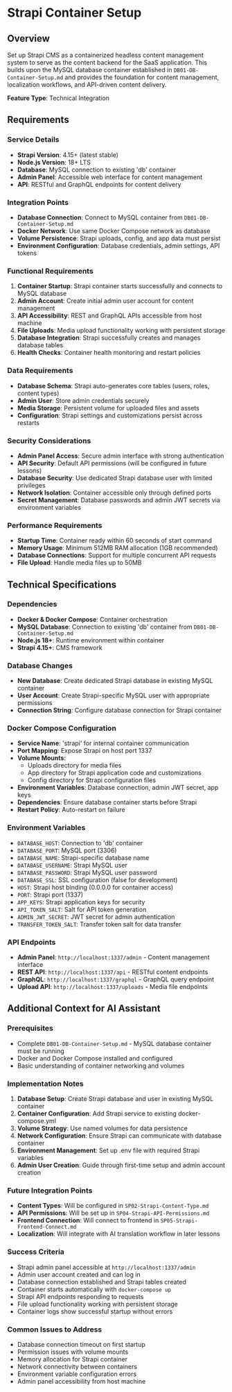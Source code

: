 # Strapi Container Setup

## Overview
Set up Strapi CMS as a containerized headless content management system to serve as the content backend for the SaaS application. This builds upon the MySQL database container established in `DB01-DB-Container-Setup.md` and provides the foundation for content management, localization workflows, and API-driven content delivery.

**Feature Type**: Technical Integration

## Requirements

### Service Details
- **Strapi Version**: 4.15+ (latest stable)
- **Node.js Version**: 18+ LTS
- **Database**: MySQL connection to existing 'db' container
- **Admin Panel**: Accessible web interface for content management
- **API**: RESTful and GraphQL endpoints for content delivery

### Integration Points
- **Database Connection**: Connect to MySQL container from `DB01-DB-Container-Setup.md`
- **Docker Network**: Use same Docker Compose network as database
- **Volume Persistence**: Strapi uploads, config, and app data must persist
- **Environment Configuration**: Database credentials, admin settings, API tokens

### Functional Requirements
1. **Container Startup**: Strapi container starts successfully and connects to MySQL database
2. **Admin Account**: Create initial admin user account for content management
3. **API Accessibility**: REST and GraphQL APIs accessible from host machine
4. **File Uploads**: Media upload functionality working with persistent storage
5. **Database Integration**: Strapi successfully creates and manages database tables
6. **Health Checks**: Container health monitoring and restart policies

### Data Requirements
- **Database Schema**: Strapi auto-generates core tables (users, roles, content types)
- **Admin User**: Store admin credentials securely
- **Media Storage**: Persistent volume for uploaded files and assets
- **Configuration**: Strapi settings and customizations persist across restarts

### Security Considerations
- **Admin Panel Access**: Secure admin interface with strong authentication
- **API Security**: Default API permissions (will be configured in future lessons)
- **Database Security**: Use dedicated Strapi database user with limited privileges
- **Network Isolation**: Container accessible only through defined ports
- **Secret Management**: Database passwords and admin JWT secrets via environment variables

### Performance Requirements
- **Startup Time**: Container ready within 60 seconds of start command
- **Memory Usage**: Minimum 512MB RAM allocation (1GB recommended)
- **Database Connections**: Support for multiple concurrent API requests
- **File Upload**: Handle media files up to 50MB

## Technical Specifications

### Dependencies
- **Docker & Docker Compose**: Container orchestration
- **MySQL Database**: Connection to existing 'db' container from `DB01-DB-Container-Setup.md`
- **Node.js 18+**: Runtime environment within container
- **Strapi 4.15+**: CMS framework

### Database Changes
- **New Database**: Create dedicated Strapi database in existing MySQL container
- **User Account**: Create Strapi-specific MySQL user with appropriate permissions
- **Connection String**: Configure database connection for Strapi container

### Docker Compose Configuration
- **Service Name**: 'strapi' for internal container communication
- **Port Mapping**: Expose Strapi on host port 1337
- **Volume Mounts**: 
  - Uploads directory for media files
  - App directory for Strapi application code and customizations
  - Config directory for Strapi configuration files
- **Environment Variables**: Database connection, admin JWT secret, app keys
- **Dependencies**: Ensure database container starts before Strapi
- **Restart Policy**: Auto-restart on failure

### Environment Variables
- `DATABASE_HOST`: Connection to 'db' container
- `DATABASE_PORT`: MySQL port (3306)
- `DATABASE_NAME`: Strapi-specific database name
- `DATABASE_USERNAME`: Strapi MySQL user
- `DATABASE_PASSWORD`: Strapi MySQL user password
- `DATABASE_SSL`: SSL configuration (false for development)
- `HOST`: Strapi host binding (0.0.0.0 for container access)
- `PORT`: Strapi port (1337)
- `APP_KEYS`: Strapi application keys for security
- `API_TOKEN_SALT`: Salt for API token generation
- `ADMIN_JWT_SECRET`: JWT secret for admin authentication
- `TRANSFER_TOKEN_SALT`: Transfer token salt for data transfer

### API Endpoints
- **Admin Panel**: `http://localhost:1337/admin` - Content management interface
- **REST API**: `http://localhost:1337/api` - RESTful content endpoints
- **GraphQL**: `http://localhost:1337/graphql` - GraphQL query endpoint
- **Upload API**: `http://localhost:1337/uploads` - Media file endpoints

## Additional Context for AI Assistant

### Prerequisites
- Complete `DB01-DB-Container-Setup.md` - MySQL database container must be running
- Docker and Docker Compose installed and configured
- Basic understanding of container networking and volumes

### Implementation Notes
1. **Database Setup**: Create Strapi database and user in existing MySQL container
2. **Container Configuration**: Add Strapi service to existing docker-compose.yml
3. **Volume Strategy**: Use named volumes for data persistence
4. **Network Configuration**: Ensure Strapi can communicate with database container
5. **Environment Management**: Set up .env file with required Strapi variables
6. **Admin User Creation**: Guide through first-time setup and admin account creation

### Future Integration Points
- **Content Types**: Will be configured in `SP02-Strapi-Content-Type.md`
- **API Permissions**: Will be set up in `SP04-Strapi-API-Permissions.md`
- **Frontend Connection**: Will connect to frontend in `SP05-Strapi-Frontend-Connect.md`
- **Localization**: Will integrate with AI translation workflow in later lessons

### Success Criteria
- Strapi admin panel accessible at `http://localhost:1337/admin`
- Admin user account created and can log in
- Database connection established and Strapi tables created
- Container starts automatically with `docker-compose up`
- Strapi API endpoints responding to requests
- File upload functionality working with persistent storage
- Container logs show successful startup without errors

### Common Issues to Address
- Database connection timeout on first startup
- Permission issues with volume mounts
- Memory allocation for Strapi container
- Network connectivity between containers
- Environment variable configuration errors
- Admin panel accessibility from host machine
